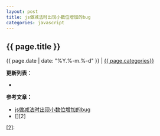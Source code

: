 ```yaml
---
layout: post
title: js做减法时出现小数位增加的bug
categories: javascript
---
```


## {{ page.title }}

{{ page.date | date: "%Y.%-m.%-d" }} | <a href="/archive#{{ page.categories }}">{{ page.categories}}</a>



**更新列表：**

*



**参考文章：**

* [js做减法时出现小数位增加的bug][1]
* [][2]

[1]: https://blog.csdn.net/bill1315/article/details/8574109
[2]: 